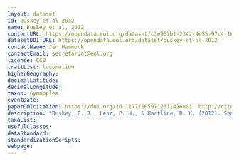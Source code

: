 ```yaml
---
layout: dataset
id: buskey-et-al-2012
name: Buskey et al, 2012
contentURL: https://opendata.eol.org/dataset/c3e957b1-2342-4e55-97c4-1672c9753453/resource/1f0d2c37-e74a-413e-ba3a-998fd389585d/download/buskey.zip
datasetDOI_URL: https://opendata.eol.org/dataset/buskey-et-al-2012
contactName: Jen Hammock
contactEmail: secretariat@eol.org
license: CC0
traitList: locomotion
higherGeography:
decimalLatitude:
decimalLongitude:
taxon: Gymnoplea
eventDate:
paperDOIcitation: https://doi.org/10.1177/1059712311426801	http://citeseerx.ist.psu.edu/viewdoc/download?doi=10.1.1.734.4441&rep=rep1&type=pdf
description: "Buskey, E. J., Lenz, P. H., & Hartline, D. K. (2012). Sensory perception, neurobiology, and behavioral adaptations for predator avoidance in planktonic copepods. Adaptive Behavior, 20(1), 57,Aei66.  https://doi.org/10.1177/1059712311426801	http://citeseerx.ist.psu.edu/viewdoc/download?doi=10.1.1.734.4441&rep=rep1&type=pdf"
taxaList: 
usefulClasses:
dataStandard:
standardizationScripts:
webpage:
---
```


